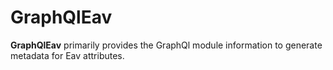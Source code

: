 # GraphQlEav

**GraphQlEav** primarily provides the GraphQl module information to generate metadata for Eav attributes.
